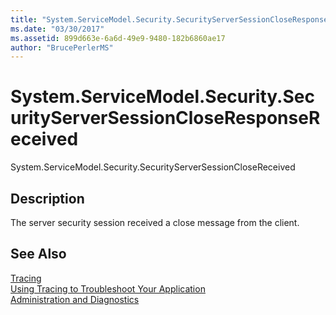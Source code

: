 ```yaml
---
title: "System.ServiceModel.Security.SecurityServerSessionCloseResponseReceived"
ms.date: "03/30/2017"
ms.assetid: 899d663e-6a6d-49e9-9480-182b6860ae17
author: "BrucePerlerMS"
---
```

# System.ServiceModel.Security.SecurityServerSessionCloseResponseReceived
System.ServiceModel.Security.SecurityServerSessionCloseReceived  
  
## Description  
 The server security session received a close message from the client.  
  
## See Also  
 [Tracing](../../../../../docs/framework/wcf/diagnostics/tracing/index.md)  
 [Using Tracing to Troubleshoot Your Application](../../../../../docs/framework/wcf/diagnostics/tracing/using-tracing-to-troubleshoot-your-application.md)  
 [Administration and Diagnostics](../../../../../docs/framework/wcf/diagnostics/index.md)

